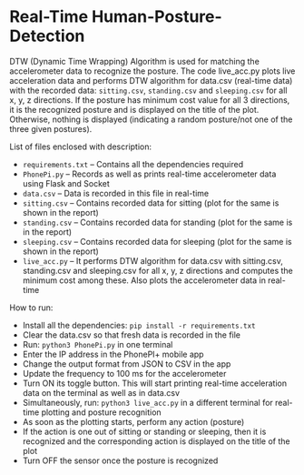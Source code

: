 # Real-Time Human-Posture-Detection

DTW (Dynamic Time Wrapping) Algorithm is used for matching the accelerometer data to 
recognize the posture. The code live_acc.py plots live acceleration data and performs DTW 
algorithm for data.csv (real-time data) with the recorded data: ```sitting.csv```, ```standing.csv``` and 
```sleeping.csv``` for all x, y, z directions. If the posture has minimum cost value for all 3 
directions, it is the recognized posture and is displayed on the title of the plot. Otherwise, 
nothing is displayed (indicating a random posture/not one of the three given postures).

List of files enclosed with description:
* ```requirements.txt``` – Contains all the dependencies required
* ```PhonePi.py``` – Records as well as prints real-time accelerometer data using Flask and Socket
* ```data.csv``` – Data is recorded in this file in real-time
* ```sitting.csv``` – Contains recorded data for sitting (plot for the same is shown in the report)
* ```standing.csv``` – Contains recorded data for standing (plot for the same is in the report)
* ```sleeping.csv``` – Contains recorded data for sleeping (plot for the same is shown in the report)
* ```live_acc.py``` – It performs DTW algorithm for data.csv with sitting.csv, standing.csv and sleeping.csv for all x, y, z directions and computes the minimum cost among these. Also plots the accelerometer data in real-time

How to run:
* Install all the dependencies: ```pip install -r requirements.txt```
* Clear the data.csv so that fresh data is recorded in the file
* Run: ```python3 PhonePi.py``` in one terminal
* Enter the IP address in the PhonePI+ mobile app
* Change the output format from JSON to CSV in the app
* Update the frequency to 100 ms for the accelerometer 
* Turn ON its toggle button. This will start printing real-time acceleration data on the terminal as well as in data.csv
* Simultaneously, run: ```python3 live_acc.py``` in a different terminal for real-time plotting and posture recognition
* As soon as the plotting starts, perform any action (posture)
* If the action is one out of sitting or standing or sleeping, then it is recognized and the corresponding action is displayed on the title of the plot
* Turn OFF the sensor once the posture is recognized
